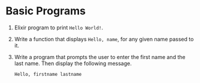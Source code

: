 # Basic Programs
1. Elixir program to print `Hello World!`.
2. Write a function that displays `Hello, name`, for any given name passed to it.
3. Write a program that prompts the user to enter the first name and the last
name. Then display the following message.

    ```
    Hello, firstname lastname
    ```